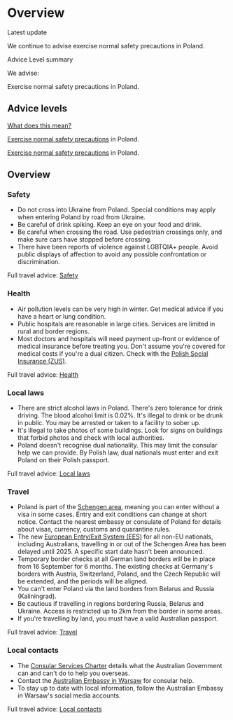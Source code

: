 # Overview

Latest update

We continue to advise exercise normal safety precautions in Poland.

Advice Level summary

We advise:

Exercise normal safety precautions in Poland.

## Advice levels

[What does this mean?](/before-you-go/travel-advice-explained/)

[Exercise normal safety precautions](https://www.smartraveller.gov.au/consular-services/travel-advice-explained#level1) in Poland.

[Exercise normal safety precautions](https://www.smartraveller.gov.au/consular-services/travel-advice-explained#level1) in Poland.

## Overview

### Safety

* Do not cross into Ukraine from Poland. Special conditions may apply when entering Poland by road from Ukraine.
* Be careful of drink spiking. Keep an eye on your food and drink.
* Be careful when crossing the road. Use pedestrian crossings only, and make sure cars have stopped before crossing.
* There have been reports of violence against LGBTQIA+ people. Avoid public displays of affection to avoid any possible confrontation or discrimination.

Full travel advice: [Safety](#safety)

### Health

* Air pollution levels can be very high in winter. Get medical advice if you have a heart or lung condition.
* Public hospitals are reasonable in large cities. Services are limited in rural and border regions.
* Most doctors and hospitals will need payment up-front or evidence of medical insurance before treating you. Don't assume you're covered for medical costs if you're a dual citizen. Check with the [Polish Social Insurance (ZUS)](http://www.zus.pl/).

Full travel advice: [Health](#health)

### Local laws

* There are strict alcohol laws in Poland. There's zero tolerance for drink driving. The blood alcohol limit is 0.02%. It's illegal to drink or be drunk in public. You may be arrested or taken to a facility to sober up.
* It's illegal to take photos of some buildings. Look for signs on buildings that forbid photos and check with local authorities.
* Poland doesn't recognise dual nationality. This may limit the consular help we can provide. By Polish law, dual nationals must enter and exit Poland on their Polish passport.

Full travel advice: [Local laws](#local-laws)

### Travel

* Poland is part of the [Schengen area](/before-you-go/the-basics/schengen "Visas and entry requirements in Europe and the Schengen Area"), meaning you can enter without a visa in some cases. Entry and exit conditions can change at short notice. Contact the nearest embassy or consulate of Poland for details about visas, currency, customs and quarantine rules.
* The new [European Entry/Exit System (EES)](https://travel-europe.europa.eu/ees_en) for all non-EU nationals, including Australians, travelling in or out of the Schengen Area has been delayed until 2025. A specific start date hasn't been announced.
* Temporary border checks at all German land borders will be in place from 16 September for 6 months. The existing checks at Germany's borders with Austria, Switzerland, Poland, and the Czech Republic will be extended, and the periods will be aligned.
* You can't enter Poland via the land borders from Belarus and Russia (Kaliningrad).
* Be cautious if travelling in regions bordering Russia, Belarus and Ukraine. Access is restricted up to 2km from the border in some areas.
* If you're travelling by land, you must have a valid Australian passport.

Full travel advice: [Travel](#travel)

### Local contacts

* The [Consular Services Charter](/consular-services/consular-services-charter "Consular Services Charter") details what the Australian Government can and can't do to help you overseas.
* Contact the [Australian Embassy in Warsaw](http://poland.embassy.gov.au/wsaw/aboutus.html) for consular help.
* To stay up to date with local information, follow the Australian Embassy in Warsaw's social media accounts.

Full travel advice: [Local contacts](#local-contacts)